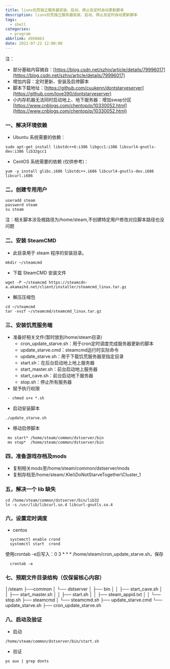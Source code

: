```yaml
---
title: liunx饥荒独立服务器安装、启动、停止及定时自动更新脚本
description: liunx饥荒独立服务器安装、启动、停止及定时自动更新脚本
tags:
  - shell
categories:
  - program
abbrlink: d950863
date: 2022-07-22 12:00:00
---
```


注：
 - 部分基础内容摘自：[https://blog.csdn.net/szhiy/article/details/79996017](https://blog.csdn.net/szhiy/article/details/79996017)
 - 增加内容：定时更新、安装及启停脚本
 - 脚本下载地址：[https://github.com/cuukenn/dontstarveserver](https://github.com/love390/dontstarveserver)
 - 小内存机器无法同时启动地上、地下服务器：增加swap分区[https://www.cnblogs.com/chentop/p/10330052.html](https://www.cnblogs.com/chentop/p/10330052.html)

###  一、解决环境依赖   ###

<!-- more -->

- Ubuntu 系统需要的依赖：
```shell
sudo apt-get install libstdc++6:i386 libgcc1:i386 libcurl4-gnutls-dev:i386 lib32gcc1
```
- CentOS 系统需要的依赖 (仅供参考)：
```shell
yum -y install glibc.i686 libstdc++.i686 libcurl4-gnutls-dev.i686 libcurl.i686
```

### 二，创建专用用户 ###

 ```shell
useradd steam
password steam
su steam
 ```
 注：相关脚本涉及根路径为/home/steam,不创建特定用户修改对应脚本路径也没问题
### 二、安装 SteamCMD ###
- 此目录用于 steam 程序的安装目录。
```shell
mkdir ~/steamcmd
```
- 下载 SteamCMD 安装文件
```shell
wget -P ~/steamcmd https://steamcdn-a.akamaihd.net/client/installer/steamcmd_linux.tar.gz
```
- 解压压缩包
```shell
cd ~/steamcmd
tar -xvzf ~/steamcmd/steamcmd_linux.tar.gz
```

### 三、安装饥荒服务端 ###
- 准备好相关文件(暂时放到/home/steam目录)
  - cron_update_starve.sh：用于cron定时调度完成服务器更新的脚本
  - update_starve.cmd：steamcmd运行时实际命令
  - update_starve.sh：用于下载饥荒服务器至指定目录
  - start.sh：在后台启动地上地上服务器
  - start_master.sh：前台启动地上服务器
  - start_cave.sh：前台启动地下服务器
  - stop.sh：停止所有服务器
- 赋予执行权限
```shell
 - chmod u+x *.sh
```
- 启动安装脚本
```shell
./update_starve.sh
```
- 移动启停脚本
```shell
 mv start* /home/steam/common/dstserver/bin
 mv stop*  /home/steam/common/dstserver/bin
```

### 四，准备游戏存档及mods ###
- 复制相关mods至/home/steam/common/dstserver/mods
- 复制存档至/home/steam/.Klei\DoNotStarveTogether\Cluster_1

### 五，解决一个 lib 缺失 ###
```shell
cd /home/steam/common/dstserver/bin/lib32
ln -s /usr/lib/libcurl.so.4 libcurl-gnutls.so.4
```

### 六，设置定时调度 ###
- centos
```shell
  systemctl enable crond
  systemctl start  crond
```
  使用crontab -e后写入：0 3 * *  * /home/steam/cron_update_starve.sh，保存
```shell
  crontab -e
```

### 七、预期文件目录结构（仅保留核心内容） ###
│/steam
├──common
│   └── dstserver
│       ├── bin
│       │   ├── start_cave.sh
│       │   ├── start_master.sh
│       │   ├── start.sh
│       │   ├── steam_appid.txt
│       │   └── stop.sh
├── steamcmd
│   └── steamcmd.sh
├── update_starve.cmd
└── update_starve.sh
├── cron_update_starve.sh


### 八、启动及验证 ###
- 启动
```shell
/home/steam/common/dstserver/bin/start.sh
```
- 验证
```shell
ps aux | grep donts
```

